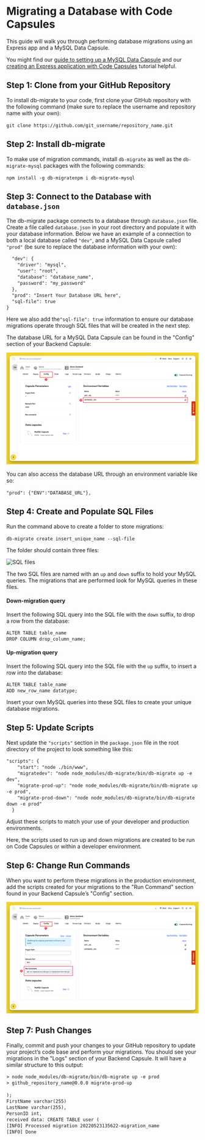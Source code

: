 # Migrating a Database with Code Capsules

This guide will walk you through performing database migrations using an Express app and a MySQL Data Capsule.

You might find our [guide to setting up a MySQL Data Capsule](https://codecapsules.io/docs/reference/set-up-mysql-data-capsule/) and our [creating an Express application with Code Capsules](https://codecapsules.io/docs/tutorials/game-catalogue-with-nodejs-and-mysql/) tutorial helpful.

## Step 1: Clone from your GitHub Repository

To install db-migrate to your code, first clone your GitHub repository with the following command (make sure to replace the username and repository name with your own):

`git clone https://github.com/git_username/repository_name.git`

## Step 2: Install db-migrate

To make use of migration commands, install `db-migrate` as well as the `db-migrate-mysql` packages with the following commands:

`npm install -g db-migratenpm i db-migrate-mysql`

## Step 3: Connect to the Database with `database.json`

The db-migrate package connects to a database through `database.json` file. Create a file called `database.json` in your root directory and populate it with your database information. Below we have an example of a connection to both a local database called `"dev"`, and a MySQL Data Capsule called `"prod"` (be sure to replace the database information with your own):

```{
  "dev": {
    "driver": "mysql",
    "user": "root",
    "database": "database_name",
    "password": "my_password"
  },
  "prod": "Insert Your Database URL here",
  "sql-file": true
}
```

Here we also add the`"sql-file": true` information to ensure our database migrations operate through SQL files that will be created in the next step.

The database URL for a MySQL Data Capsule can be found in the "Config" section of your Backend Capsule:

![DATABSE\_URL](../../.gitbook/assets/configure-tab.png)

You can also access the database URL through an environment variable like so:

`"prod": {"ENV":"DATABASE_URL"},`

## Step 4: Create and Populate SQL Files

Run the command above to create a folder to store migrations:

`db-migrate create insert_unique_name --sql-file`

The folder should contain three files:

![SQL files](../assets/reference/database-migration-images/sql-files.png)

The two SQL files are named with an `up` and `down` suffix to hold your MySQL queries. The migrations that are performed look for MySQL queries in these files.

#### Down-migration query

Insert the following SQL query into the SQL file with the `down` suffix, to drop a row from the database:

```
ALTER TABLE table_name 
DROP COLUMN drop_column_name; 
```

#### Up-migration query

Insert the following SQL query into the SQL file with the `up` suffix, to insert a row into the database:

```
ALTER TABLE table_name
ADD new_row_name datatype;
```

Insert your own MySQL queries into these SQL files to create your unique database migrations.

## Step 5: Update Scripts

Next update the `"scripts"` section in the `package.json` file in the root directory of the project to look something like this:

```
"scripts": {
    "start": "node ./bin/www",
    "migratedev": "node node_modules/db-migrate/bin/db-migrate up -e dev",
    "migrate-prod-up": "node node_modules/db-migrate/bin/db-migrate up -e prod",
    "migrate-prod-down": "node node_modules/db-migrate/bin/db-migrate down -e prod"
  }
```

Adjust these scripts to match your use of your developer and production environments.

Here, the scripts used to run up and down migrations are created to be run on Code Capsules or within a developer environment.

## Step 6: Change Run Commands

When you want to perform these migrations in the production environment, add the scripts created for your migrations to the "Run Command" section found in your Backend Capsule’s "Config" section.

![Run Command](../../.gitbook/assets/configure-tab-run-command.png)

## Step 7: Push Changes

Finally, commit and push your changes to your GitHub repository to update your project’s code base and perform your migrations. You should see your migrations in the "Logs" section of your Backend Capsule. It will have a similar structure to this output:

```
> node node_modules/db-migrate/bin/db-migrate up -e prod
> github_repository_name@0.0.0 migrate-prod-up

);
FirstName varchar(255)
LastName varchar(255),
PersonID int,
received data: CREATE TABLE user (
[INFO] Processed migration 20220523135622-migration_name
[INFO] Done
```
